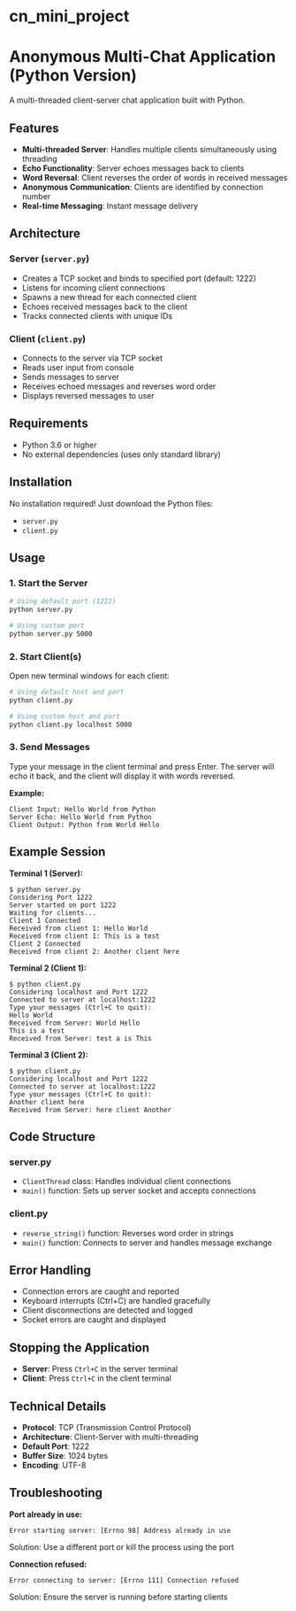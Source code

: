 # cn_mini_project

# Anonymous Multi-Chat Application (Python Version)

A multi-threaded client-server chat application built with Python.

## Features

- **Multi-threaded Server**: Handles multiple clients simultaneously using threading
- **Echo Functionality**: Server echoes messages back to clients
- **Word Reversal**: Client reverses the order of words in received messages
- **Anonymous Communication**: Clients are identified by connection number
- **Real-time Messaging**: Instant message delivery

## Architecture

### Server (`server.py`)
- Creates a TCP socket and binds to specified port (default: 1222)
- Listens for incoming client connections
- Spawns a new thread for each connected client
- Echoes received messages back to the client
- Tracks connected clients with unique IDs

### Client (`client.py`)
- Connects to the server via TCP socket
- Reads user input from console
- Sends messages to server
- Receives echoed messages and reverses word order
- Displays reversed messages to user

## Requirements

- Python 3.6 or higher
- No external dependencies (uses only standard library)

## Installation

No installation required! Just download the Python files:
- `server.py`
- `client.py`

## Usage

### 1. Start the Server

```bash
# Using default port (1222)
python server.py

# Using custom port
python server.py 5000
```

### 2. Start Client(s)

Open new terminal windows for each client:

```bash
# Using default host and port
python client.py

# Using custom host and port
python client.py localhost 5000
```

### 3. Send Messages

Type your message in the client terminal and press Enter. The server will echo it back, and the client will display it with words reversed.

**Example:**

```
Client Input: Hello World from Python
Server Echo: Hello World from Python
Client Output: Python from World Hello
```

## Example Session

**Terminal 1 (Server):**
```
$ python server.py
Considering Port 1222
Server started on port 1222
Waiting for clients...
Client 1 Connected
Received from client 1: Hello World
Received from client 1: This is a test
Client 2 Connected
Received from client 2: Another client here
```

**Terminal 2 (Client 1):**
```
$ python client.py
Considering localhost and Port 1222
Connected to server at localhost:1222
Type your messages (Ctrl+C to quit):
Hello World
Received from Server: World Hello
This is a test
Received from Server: test a is This
```

**Terminal 3 (Client 2):**
```
$ python client.py
Considering localhost and Port 1222
Connected to server at localhost:1222
Type your messages (Ctrl+C to quit):
Another client here
Received from Server: here client Another
```

## Code Structure

### server.py
- `ClientThread` class: Handles individual client connections
- `main()` function: Sets up server socket and accepts connections

### client.py
- `reverse_string()` function: Reverses word order in strings
- `main()` function: Connects to server and handles message exchange

## Error Handling

- Connection errors are caught and reported
- Keyboard interrupts (Ctrl+C) are handled gracefully
- Client disconnections are detected and logged
- Socket errors are caught and displayed

## Stopping the Application

- **Server**: Press `Ctrl+C` in the server terminal
- **Client**: Press `Ctrl+C` in the client terminal

## Technical Details

- **Protocol**: TCP (Transmission Control Protocol)
- **Architecture**: Client-Server with multi-threading
- **Default Port**: 1222
- **Buffer Size**: 1024 bytes
- **Encoding**: UTF-8

## Troubleshooting

**Port already in use:**
```
Error starting server: [Errno 98] Address already in use
```
Solution: Use a different port or kill the process using the port

**Connection refused:**
```
Error connecting to server: [Errno 111] Connection refused
```
Solution: Ensure the server is running before starting clients
